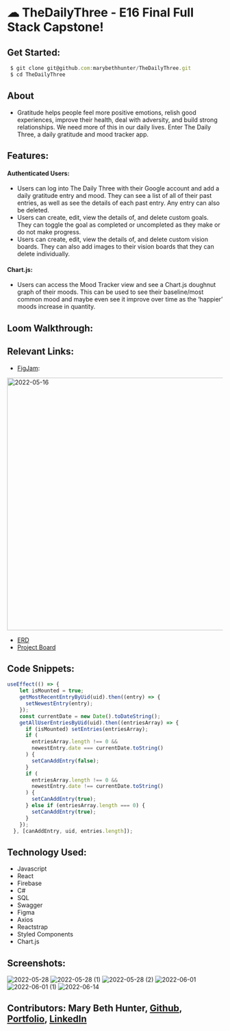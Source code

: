 # ☁ TheDailyThree - E16 Final Full Stack Capstone!

## Get Started:


```javascript
 $ git clone git@github.com:marybethhunter/TheDailyThree.git
 $ cd TheDailyThree
```

## About
* Gratitude helps people feel more positive emotions, relish good experiences, improve their health, deal with adversity, and build strong relationships. We need more of this in our daily lives. Enter The Daily Three, a daily gratitude and mood tracker app.

## Features: 

#### **Authenticated Users**:
* Users can log into The Daily Three with their Google account and add a daily gratitude entry and mood. They can see a list of all of their past entries, as well as see the details of each past entry. Any entry can also be deleted.
* Users can create, edit, view the details of, and delete custom goals. They can toggle the goal as completed or uncompleted as they make or do not make progress.
* Users can create, edit, view the details of, and delete custom vision boards. They can also add images to their vision boards that they can delete individually.
#### **Chart.js**: 
* Users can access the Mood Tracker view and see a Chart.js doughnut graph of their moods. This can be used to see their baseline/most common mood and maybe even see it improve over time as the ‘happier’ moods increase in quantity.

## Loom Walkthrough:

## Relevant Links:
* [FigJam](https://www.figma.com/file/PJUBo3483VLoS8xX5NKurp/The-Daily-Three?node-id=0%3A1):

<img width="590" alt="2022-05-16" src="https://user-images.githubusercontent.com/86667443/168712328-c5c08932-6058-4b00-83a4-8d016dde493b.png">

* [ERD](https://dbdiagram.io/d/627712037f945876b6d5241b)
* [Project Board](https://github.com/marybethhunter/TheDailyThree/projects/1)

## Code Snippets:

```javascript
useEffect(() => {
    let isMounted = true;
    getMostRecentEntryByUid(uid).then((entry) => {
      setNewestEntry(entry);
    });
    const currentDate = new Date().toDateString();
    getAllUserEntriesByUid(uid).then((entriesArray) => {
      if (isMounted) setEntries(entriesArray);
      if (
        entriesArray.length !== 0 &&
        newestEntry.date === currentDate.toString()
      ) {
        setCanAddEntry(false);
      }
      if (
        entriesArray.length !== 0 &&
        newestEntry.date !== currentDate.toString()
      ) {
        setCanAddEntry(true);
      } else if (entriesArray.length === 0) {
        setCanAddEntry(true);
      }
    });
  }, [canAddEntry, uid, entries.length]);
```

## Technology Used:
* Javascript
* React
* Firebase
* C#
* SQL
* Swagger
* Figma
* Axios
* Reactstrap
* Styled Components
* Chart.js

## Screenshots:

![2022-05-28](https://user-images.githubusercontent.com/86667443/170832207-239132f5-79a2-46ea-a987-3d027d49a9cb.png)
![2022-05-28 (1)](https://user-images.githubusercontent.com/86667443/170832232-c34aa62d-a4a9-493d-a73c-02a32fa8145d.png)
![2022-05-28 (2)](https://user-images.githubusercontent.com/86667443/170832260-ca2af8a2-69e3-447b-ba31-740c697fdd2e.png)
![2022-06-01](https://user-images.githubusercontent.com/86667443/171479527-afdb3f52-92d6-45bc-bc00-b1fff6389c6a.png)
![2022-06-01 (1)](https://user-images.githubusercontent.com/86667443/171479545-87fd9087-c87c-4332-996f-f41a92d39eca.png)
![2022-06-14](https://user-images.githubusercontent.com/86667443/173705266-29156019-5ef5-4341-a0d1-7a3c975f773d.png)

## Contributors: Mary Beth Hunter, [Github](https://github.com/marybethhunter), [Portfolio](https://marybeth-hunter.com/), [LinkedIn](www.linkedin.com/in/marybhunter1)
